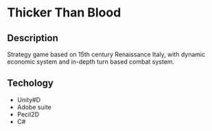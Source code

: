 # Thicker Than Blood

## Description

Strategy game based on 15th century Renaissance Italy, with dynamic economic system and in-depth turn based combat system.

## Techology

- Unity#D
- Adobe suite
- Pecil2D
- C#

